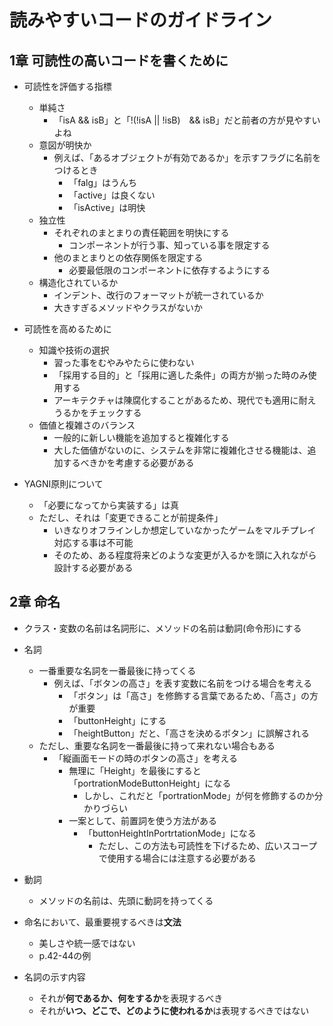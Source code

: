 # 読みやすいコードのガイドライン

## 1章 可読性の高いコードを書くために

- 可読性を評価する指標
  - 単純さ
    - 「isA && isB」と「!(!isA || !isB)　&& isB」だと前者の方が見やすいよね
  - 意図が明快か
    - 例えば、「あるオブジェクトが有効であるか」を示すフラグに名前をつけるとき
      - 「falg」はうんち
      - 「active」は良くない
      - 「isActive」は明快
  - 独立性
    - それぞれのまとまりの責任範囲を明快にする
      - コンポーネントが行う事、知っている事を限定する
    - 他のまとまりとの依存関係を限定する
      - 必要最低限のコンポーネントに依存するようにする
  - 構造化されているか
    - インデント、改行のフォーマットが統一されているか
    - 大きすぎるメソッドやクラスがないか

- 可読性を高めるために
  - 知識や技術の選択
    - 習った事をむやみやたらに使わない
    - 「採用する目的」と「採用に適した条件」の両方が揃った時のみ使用する
    - アーキテクチャは陳腐化することがあるため、現代でも適用に耐えうるかをチェックする
  - 価値と複雑さのバランス
    - 一般的に新しい機能を追加すると複雑化する
    - 大した価値がないのに、システムを非常に複雑化させる機能は、追加するべきかを考慮する必要がある

- YAGNI原則について
  - 「必要になってから実装する」は真
  - ただし、それは「変更できることが前提条件」
    - いきなりオフラインしか想定していなかったゲームをマルチプレイ対応する事は不可能
    - そのため、ある程度将来どのような変更が入るかを頭に入れながら設計する必要がある

## 2章 命名

- クラス・変数の名前は名詞形に、メソッドの名前は動詞(命令形)にする

- 名詞
  - 一番重要な名詞を一番最後に持ってくる
    - 例えば、「ボタンの高さ」を表す変数に名前をつける場合を考える
      - 「ボタン」は「高さ」を修飾する言葉であるため、「高さ」の方が重要
      - 「buttonHeight」にする
      - 「heightButton」だと、「高さを決めるボタン」に誤解される
  - ただし、重要な名詞を一番最後に持って来れない場合もある
    - 「縦画面モードの時のボタンの高さ」を考える
      - 無理に「Height」を最後にすると「portrationModeButtonHeight」になる
        - しかし、これだと「portrationMode」が何を修飾するのか分かりづらい
      - 一案として、前置詞を使う方法がある
        - 「buttonHeightInPortrtationMode」になる
          - ただし、この方法も可読性を下げるため、広いスコープで使用する場合には注意する必要がある

- 動詞
  - メソッドの名前は、先頭に動詞を持ってくる

- 命名において、最重要視するべきは**文法**
  - 美しさや統一感ではない
  - p.42-44の例

- 名詞の示す内容
  - それが**何であるか、何をするか**を表現するべき
  - それが**いつ、どこで、どのように使われるか**は表現するべきではない
